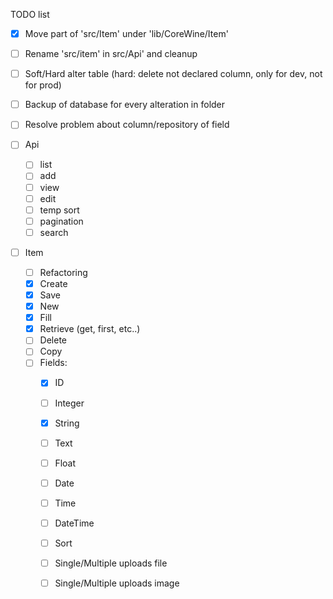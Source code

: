 TODO list

- [x] Move part of 'src/Item' under 'lib/CoreWine/Item'
- [ ] Rename 'src/item' in src/Api' and cleanup
- [ ] Soft/Hard alter table (hard: delete not declared column, only for dev, not for prod)
- [ ] Backup of database for every alteration in folder
- [ ] Resolve problem about column/repository of field

- [ ] Api
	- [ ] list
	- [ ] add
	- [ ] view
	- [ ] edit
	- [ ] temp sort
	- [ ] pagination
	- [ ] search

- [ ] Item
	- [ ] Refactoring
	- [x] Create
	- [x] Save
	- [x] New
	- [x] Fill
	- [x] Retrieve (get, first, etc..)
	- [ ] Delete
	- [ ] Copy
	- [ ] Fields:
		- [x] ID
		- [ ] Integer
		- [x] String
		- [ ] Text
		- [ ] Float
		- [ ] Date
		- [ ] Time
		- [ ] DateTime
		- [ ] Sort
		- [ ] Single/Multiple uploads file
		- [ ] Single/Multiple uploads image
		
